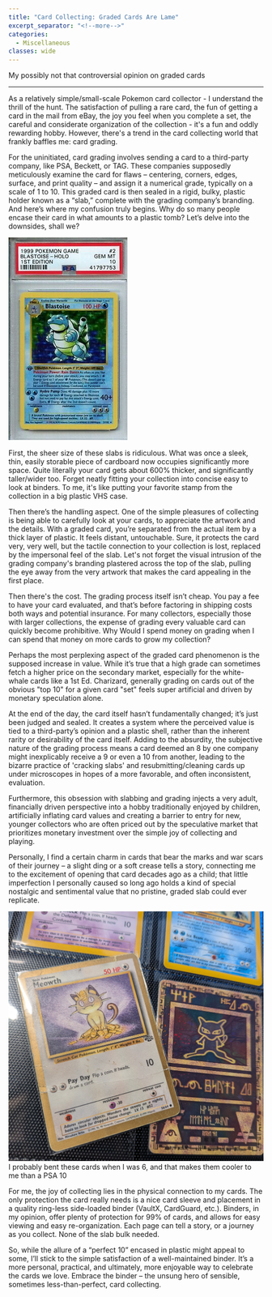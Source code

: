 ```yaml
---
title: "Card Collecting: Graded Cards Are Lame"
excerpt_separator: "<!--more-->"
categories:
  - Miscellaneous
classes: wide
---
```


My possibly not that controversial opinion on graded cards

<!--more-->

---

As a relatively simple/small-scale Pokemon card collector - I understand the thrill of the hunt. The satisfaction of pulling a rare card, the fun of getting a card in the mail from eBay, the joy you feel when you complete a set, the careful and considerate organization of the collection - it's a fun and oddly rewarding hobby. However, there's a trend in the card collecting world that frankly baffles me: card grading.

For the uninitiated, card grading involves sending a card to a third-party company, like PSA, Beckett, or TAG. These companies supposedly meticulously examine the card for flaws – centering, corners, edges, surface, and print quality – and assign it a numerical grade, typically on a scale of 1 to 10. This graded card is then sealed in a rigid, bulky, plastic holder known as a “slab,” complete with the grading company’s branding. And here’s where my confusion truly begins. Why do so many people encase their card in what amounts to a plastic tomb? Let’s delve into the downsides, shall we?

![PSA10](/assets/images/graded_cards/psa-10-blastoise.jpg "PSA10")

First, the sheer size of these slabs is ridiculous. What was once a sleek, thin, easily storable piece of cardboard now occupies significantly more space. Quite literally your card gets about 600% thicker, and significantly taller/wider too. Forget neatly fitting your collection into concise easy to look at binders. To me, it's like putting your favorite stamp from the collection in a big plastic VHS case.

Then there’s the handling aspect. One of the simple pleasures of collecting is being able to carefully look at your cards, to appreciate the artwork and the details. With a graded card, you’re separated from the actual item by a thick layer of plastic. It feels distant, untouchable. Sure, it protects the card very, very well, but the tactile connection to your collection is lost, replaced by the impersonal feel of the slab. Let's not forget the visual intrusion of the grading company's branding plastered across the top of the slab, pulling the eye away from the very artwork that makes the card appealing in the first place.

Then there's the cost. The grading process itself isn’t cheap. You pay a fee to have your card evaluated, and that’s before factoring in shipping costs both ways and potential insurance. For many collectors, especially those with larger collections, the expense of grading every valuable card can quickly become prohibitive. Why Would I spend money on grading when I can spend that money on more cards to grow my collection? 

Perhaps the most perplexing aspect of the graded card phenomenon is the supposed increase in value. While it’s true that a high grade can sometimes fetch a higher price on the secondary market, especially for the white-whale cards like a 1st Ed. Charizard, generally grading on cards out of the obvious "top 10" for a given card "set" feels super artificial and driven by monetary speculation alone. 

At the end of the day, the card itself hasn’t fundamentally changed; it’s just been judged and sealed. It creates a system where the perceived value is tied to a third-party’s opinion and a plastic shell, rather than the inherent rarity or desirability of the card itself. Adding to the absurdity, the subjective nature of the grading process means a card deemed an 8 by one company might inexplicably receive a 9 or even a 10 from another, leading to the bizarre practice of 'cracking slabs' and resubmitting/cleaning cards up under microscopes in hopes of a more favorable, and often inconsistent, evaluation.

Furthermore, this obsession with slabbing and grading injects a very adult, financially driven perspective into a hobby traditionally enjoyed by children, artificially inflating card values and creating a barrier to entry for new, younger collectors who are often priced out by the speculative market that prioritizes monetary investment over the simple joy of collecting and playing.

Personally, I find a certain charm in cards that bear the marks and war scars of their journey – a slight ding or a soft crease tells a story, connecting me to the excitement of opening that card decades ago as a child; that little imperfection I personally caused so long ago holds a kind of special nostalgic and sentimental value that no pristine, graded slab could ever replicate.

![MyBadCards](/assets/images/graded_cards/my_bad_card.jpg "MyBadCards")
I probably bent these cards when I was 6, and that makes them cooler to me than a PSA 10

For me, the joy of collecting lies in the physical connection to my cards. The only protection the card really needs is a nice card sleeve and placement in a quality ring-less side-loaded binder (VaultX, CardGuard, etc.). Binders, in my opinion, offer plenty of protection for 99% of cards, and allows for easy viewing and easy re-organization. Each page can tell a story, or a journey as you collect. None of the slab bulk needed. 

So, while the allure of a “perfect 10” encased in plastic might appeal to some, I’ll stick to the simple satisfaction of a well-maintained binder. It’s a more personal, practical, and ultimately, more enjoyable way to celebrate the cards we love. Embrace the binder – the unsung hero of sensible, sometimes less-than-perfect, card collecting.